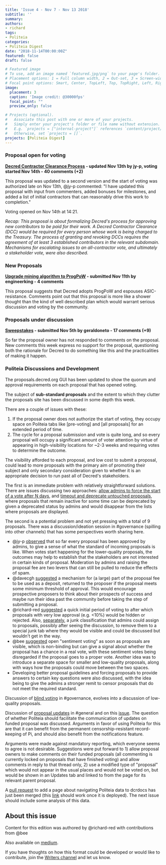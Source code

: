 ```yaml
---
title: 'Issue 4 - Nov 7 - Nov 13 2018'
subtitle: ''
summary: 
authors:
- richard
tags:
- Politeia
categories:
- Politeia Digest
date: "2018-11-14T00:00:00Z"
featured: false
draft: false

# Featured image
# To use, add an image named `featured.jpg/png` to your page's folder.
# Placement options: 1 = Full column width, 2 = Out-set, 3 = Screen-width
# Focal point options: Smart, Center, TopLeft, Top, TopRight, Left, Right, BottomLeft, Bottom, BottomRight
image:
  placement: 3
  caption: 'Image credit: @30000fps'
  focal_point: ""
  preview_only: false

# Projects (optional).
#   Associate this post with one or more of your projects.
#   Simply enter your project's folder or file name without extension.
#   E.g. `projects = ["internal-project"]` references `content/project/deep-learning/index.md`.
#   Otherwise, set `projects = []`.
projects: [Politeia Digest]
---
```


### Proposal open for voting

**[Decred Contractor Clearance Process](https://proposals.decred.org/proposals/fa38a3593d9a3f6cb2478a24c25114f5097c572f6dadf24c78bb521ed10992a4) - updated Nov 13th by jy-p, voting started Nov 14th - 40 comments (+2)**

This proposal was updated to a second version and the start of voting was authorized late on Nov 13th,  @jy-p commented:  "I have updated this proposal with input from commenters, added bonuses for milestones, and added a list of initial contractors that can reasonably drive this work to completion."

Voting opened on Nov 14th at 14:21.

*Recap: This proposal is about formalizing Decred's process for approving new contributors to be paid for their work. A Decred Contractor Clearance (DCC) would be required for every person whose work is being charged to the Treasury. The process of granting and revoking DCCs requires the agreement of at least 3 established contributors in the relevant subdomain. Mechanisms for escalating issues to an all-contractor vote, and ultimately a stakeholder vote, were also described.*

### New Proposals

**[Upgrade mining algorithm to ProgPoW](https://proposals.decred.org/proposals/0aaab331075d08cb03333d5a1bef04b99a708dcbfebc8f8c94040ceb1676e684) - submitted Nov 11th by engineerking - 4 comments**

This proposal suggests that Decred adopts ProgPoW and espouses ASIC-resistance. Comments point out that this proposal is more like a shower thought than the kind of well described plan which would warrant serious discussion and voting by the community.

### Proposals under discussion

**[Sweepstakes](https://proposals.decred.org/proposals/517ac6598031e17e3e301d41e73a62e4a7c10ee6dafb3dc65fbdd32f550971b0) - submitted Nov 5th by geraldoneto - 17 comments (+9)** 

So far the proposal owner has not responded to comments on the proposal. New comments this week express no support for the proposal, questioning both the rationale for Decred to do something like this and the practicalities of making it happen.

### Politeia Discussions and Development

The proposals.decred.org GUI has been updated to show the quorum and approval requirements on each proposal that has opened voting.

The subject of **sub-standard proposals** and the extent to which they clutter the proposals site has been discussed in some depth this week. 

There are a couple of issues with these: 

1. If the proposal owner does not authorize the start of voting, they occupy space on Politeia tabs like [pre-voting] and [all proposals] for an extended period of time.
2. The cycle for a proposal submission and vote is quite long, and so every proposal will occupy a significant amount of voter attention by virtue of appearing in high-visibility locations for ~2-3 weeks and requiring votes to determine the outcome.

The visibility afforded to each proposal, and low cost to submit a proposal, could lead to more proposals with the primary aim of promoting their subject and only secondary consideration given to whether it is an appropriate decision to run past all of Decred's stakeholders.

The first is an immediate problem with relatively straightforward solutions. There are issues discussing two approaches: [allow admins to force the start of a vote after N days](https://github.com/decred/politeia/issues/590), and [timeout and deprecate untouched proposals](https://github.com/decred/politeia/issues/479), where proposals that remain inactive for some time can be deprecated by given a deprecated status by admins and would disappear from the lists where proposals are displayed.

The second is a potential problem and not yet pressing with a total of 9 proposals. There was a discussion/ideation session in #governance (spilling into other channels) that has some perspectives worth sharing here.

* @jy-p [observed](https://matrix.to/#/!MIGqWXfLFBwhipPKYL:decred.org/$154204492114009oiNPG:decred.org) that so far every proposal has been approved by admins, to give a sense of what the standard of incoming proposals is like. When votes start happening for the lower-quality proposals, the outcomes may help to establish that the stakeholders are not interested in certain kinds of proposal. Moderation by admins and raising the proposal fee are two levers that can still be pulled to reduce the effects of spam.
* @davecgh [suggested](https://matrix.to/#/!MIGqWXfLFBwhipPKYL:decred.org/$154204810014110MwJWj:decred.org) a mechanism for (a large) part of the proposal fee to be used as a deposit, returned to the proposer if the proposal meets some minimum threshold of approval. This would encourage prospective proposers to think about their prospects of success and maybe run their idea past the community before taking the step of submitting a proposal.
* @richard-red [suggested](https://matrix.to/#/!tIDEIWechmqCLjPiui:decred.org/$154169451411949qmiwp:decred.org) a quick initial period of voting to after which proposals with very low approval (e.g. <10%) would be hidden or rejected. Also, [separately](https://matrix.to/#/!MIGqWXfLFBwhipPKYL:decred.org/$154204564214033cNANd:decred.org), a junk classification that admins could assign to proposals, possibly after seeing the discussion, to remove them to a special junk tab where they would be visible and could be discussed but wouldn't get in the way.
* @bee [suggested](https://matrix.to/#/!tIDEIWechmqCLjPiui:decred.org/$154181581112782cpoIY:decred.org) open "sentiment voting" as soon as proposals are visible, which is non-binding but can give a signal about whether the proposal has a chance in a real vote, with these sentiment votes being disregarded if the proposal goes to a proper vote. Another idea was to introduce a separate space for smaller and low-quality proposals, along with ways how the proposals could move between the two spaces.
* Developing better proposal guidelines and forcing proposals to provide answers to certain key questions were also discussed, with the idea being to give the admins a stronger remit to censor proposals that do not meet the required standard.

Discussion of [blind voting](https://matrix.to/#/!tIDEIWechmqCLjPiui:decred.org/$154168358611832HVrEj:decred.org) in #governance, evolves into a discussion of low-quality proposals. 

Discussion of [proposal updates](https://matrix.to/#/!MgQoetFiyjrHAywokv:decred.org/$154194006413164sAmLf:decred.org) in #general and on this [issue](https://github.com/decred/politeia/issues/591). The question of whether Politeia should facilitate the communication of updates on funded proposal was discussed. Arguments in favor of using Politeia for this are that it can benefit from the permanent censorship-resistant record-keeping of Pi, and should also benefit from the notifications feature.

Arguments were made against mandatory reporting, which everyone seems to agree is not desirable. Suggestions were put forward to 1) allow proposal owners to make comments on their funded proposals (all commenting is currently locked on proposals that have finished voting) and allow comments in reply to that thread only, 2) use a modified type of "proposal" which would not appear in the usual places and would not be voted on, but would be shown in an Updates tab and linked to from the page for its relevant parent proposal. 

A [pull request](https://github.com/decred/dcrdocs/pull/679) to add a page about navigating Politeia data to dcrdocs has just been merged (this [link](http://docs.decred.org/advanced/navigating-politeia-data/) should work once it is deployed). The next issue should include some analysis of this data.

## About this issue

Content for this edition was authored by @richard-red with contributions from @bee

Also available on [medium](https://medium.com/politeia-digest/politeia-digest-issue-4-nov-7-nov-13-2018-685e18e7491a).

If you have thoughts on how this format could be developed or would like to contribute, join the [Writers channel](https://matrix.to/#/!lbzTjhzNbIaDbuAxkS:decred.org) and let us know.
